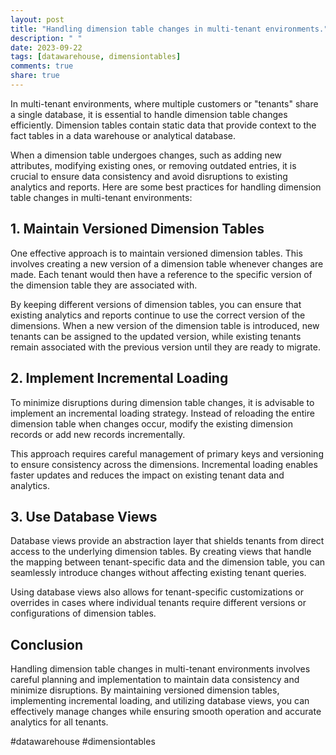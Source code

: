 ```yaml
---
layout: post
title: "Handling dimension table changes in multi-tenant environments."
description: " "
date: 2023-09-22
tags: [datawarehouse, dimensiontables]
comments: true
share: true
---
```


In multi-tenant environments, where multiple customers or "tenants" share a single database, it is essential to handle dimension table changes efficiently. Dimension tables contain static data that provide context to the fact tables in a data warehouse or analytical database.

When a dimension table undergoes changes, such as adding new attributes, modifying existing ones, or removing outdated entries, it is crucial to ensure data consistency and avoid disruptions to existing analytics and reports. Here are some best practices for handling dimension table changes in multi-tenant environments:

## 1. Maintain Versioned Dimension Tables

One effective approach is to maintain versioned dimension tables. This involves creating a new version of a dimension table whenever changes are made. Each tenant would then have a reference to the specific version of the dimension table they are associated with.

By keeping different versions of dimension tables, you can ensure that existing analytics and reports continue to use the correct version of the dimensions. When a new version of the dimension table is introduced, new tenants can be assigned to the updated version, while existing tenants remain associated with the previous version until they are ready to migrate.

## 2. Implement Incremental Loading

To minimize disruptions during dimension table changes, it is advisable to implement an incremental loading strategy. Instead of reloading the entire dimension table when changes occur, modify the existing dimension records or add new records incrementally.

This approach requires careful management of primary keys and versioning to ensure consistency across the dimensions. Incremental loading enables faster updates and reduces the impact on existing tenant data and analytics.

## 3. Use Database Views

Database views provide an abstraction layer that shields tenants from direct access to the underlying dimension tables. By creating views that handle the mapping between tenant-specific data and the dimension table, you can seamlessly introduce changes without affecting existing tenant queries.

Using database views also allows for tenant-specific customizations or overrides in cases where individual tenants require different versions or configurations of dimension tables.

## Conclusion

Handling dimension table changes in multi-tenant environments involves careful planning and implementation to maintain data consistency and minimize disruptions. By maintaining versioned dimension tables, implementing incremental loading, and utilizing database views, you can effectively manage changes while ensuring smooth operation and accurate analytics for all tenants.

#datawarehouse #dimensiontables